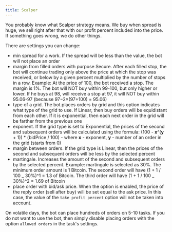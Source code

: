 ```yaml
---
title: Scalper
---
```


You probably know what Scalper strategy means. We buy when spread is huge, we sell right after that
with our profit percent included into the price. If something goes wrong, we do other things.

There are settings you can change:

- min spread for a work. If the spread will be less than the value, the bot will not place an order
- margin from filled orders with purpose Secure. After each filled stop, the bot will
  continue trading only above the price at which the stop was received, or below by a given percent
  multiplied by the number of stops in a row.
  Example: At the price of 100, the bot received a stop. The margin is 1%.
  The bot will NOT buy within 99-100, but only higher or lower. If he buys at 98,
  will receive a stop at 97, it will NOT buy within 95.06-97 (because 97−2×(97÷100) = 95.06)
- type of a grid. The bot places orders by grid and this option indicates
  what type of the grid to use. If Linear, then buy orders will be equidistant from each other.
  If it is exponential, then each next order in the grid will be farther from the previous one
- exponent. If the grid type is set to Exponential, the prices of the second and subsequent
  orders will be calculated using the formula:
  (100 - **x**^(**y** + 1)) \* (bidPrice / 100) - where **x** - exponent, **y** - number of an order
  in the grid (starts from 0)
- margin between orders. If the grid type is Linear, then the prices of the second and
  subsequent orders will be less by the selected percent
- martingale. Increases the amount of the second and subsequent orders by the selected percent.
  Example: martingale is selected as 30%. The minimum order amount is 1 Bitcoin.
  The second order will have (1 + 1 / 100 _ 30%)^1 = 1.3 of Bitcoin.
  The third order will have (1 + 1 / 100 _ 30%)^2 = 1.69 of Bitcoin
- place order with bid/ask price. When the option is enabled, the price of the reply
  order (sell after buy) will be set equal to the ask price.
  In this case, the value of the `take profit percent` option will not be taken into account.

On volatile days, the bot can place hundreds of orders on 5-10 tasks.
If you do not want to use the bot, then simply disable placing orders with the option
`allowed orders` in the task's settings.
